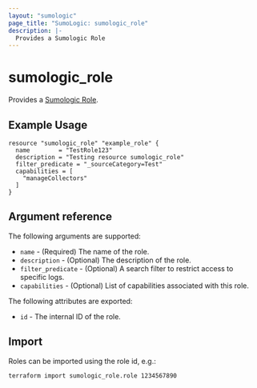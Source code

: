 ```yaml
---
layout: "sumologic"
page_title: "SumoLogic: sumologic_role"
description: |-
  Provides a Sumologic Role
---
```


# sumologic_role
Provides a [Sumologic Role][1].

## Example Usage
```hcl
resource "sumologic_role" "example_role" {
  name        = "TestRole123"
  description = "Testing resource sumologic_role"
  filter_predicate = "_sourceCategory=Test"
  capabilities = [
    "manageCollectors"
  ]
}
```

## Argument reference

The following arguments are supported:

- `name` - (Required) The name of the role.
- `description` - (Optional) The description of the role.
- `filter_predicate` - (Optional) A search filter to restrict access to specific logs.
- `capabilities` - (Optional) List of capabilities associated with this role.

The following attributes are exported:

- `id` - The internal ID of the role.

## Import
Roles can be imported using the role id, e.g.:

```hcl
terraform import sumologic_role.role 1234567890
```

[1]: https://help.sumologic.com/Manage/Users-and-Roles/Manage-Roles
